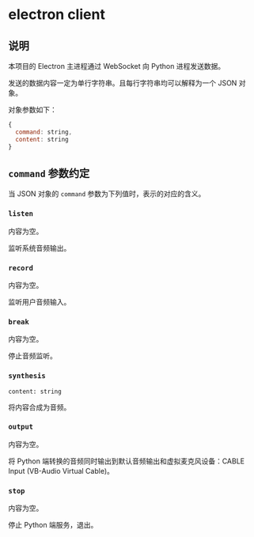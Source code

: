 # electron client

## 说明

本项目的 Electron 主进程通过 WebSocket 向 Python 进程发送数据。

发送的数据内容一定为单行字符串。且每行字符串均可以解释为一个 JSON 对象。

对象参数如下：

```js
{
  command: string,
  content: string
}
```

## `command` 参数约定

当 JSON 对象的 `command` 参数为下列值时，表示的对应的含义。


### `listen`

内容为空。

监听系统音频输出。

### `record`

内容为空。

监听用户音频输入。

### `break`

内容为空。

停止音频监听。

### `synthesis`

`content: string`

将内容合成为音频。

### `output`

内容为空。

将 Python 端转换的音频同时输出到默认音频输出和虚拟麦克风设备：CABLE Input (VB-Audio Virtual Cable)。

### `stop`

内容为空。

停止 Python 端服务，退出。
